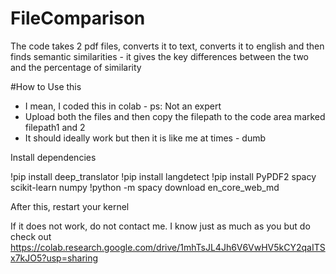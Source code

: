 # FileComparison

The code takes 2 pdf files, converts it to text, converts it to english and then finds semantic similarities - it gives the key differences between the two and the percentage of similarity

#How to Use this

- I mean, I coded this in colab - ps: Not an expert
- Upload both the files and then copy the filepath to the code area marked filepath1 and 2
- It should ideally work but then it is like me at times - dumb

Install dependencies

!pip install deep_translator 
!pip install langdetect
!pip install PyPDF2 spacy scikit-learn numpy
!python -m spacy download en_core_web_md

After this, restart your kernel

If it does not work, do not contact me. I know just as much as you but do check out https://colab.research.google.com/drive/1mhTsJL4Jh6V6VwHV5kCY2qaITSx7kJO5?usp=sharing

